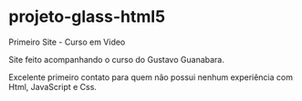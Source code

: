 # projeto-glass-html5

Primeiro Site - Curso em Video

Site feito acompanhando o curso do Gustavo Guanabara.

Excelente primeiro contato para quem não possui nenhum experiência com Html, JavaScript e Css.
